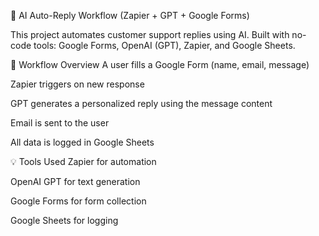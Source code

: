 🧠 AI Auto-Reply Workflow (Zapier + GPT + Google Forms)

This project automates customer support replies using AI.
Built with no-code tools: Google Forms, OpenAI (GPT), Zapier, and Google Sheets.

🔄 Workflow Overview
A user fills a Google Form (name, email, message)

Zapier triggers on new response

GPT generates a personalized reply using the message content

Email is sent to the user

All data is logged in Google Sheets

💡 Tools Used
Zapier for automation

OpenAI GPT for text generation

Google Forms for form collection

Google Sheets for logging


